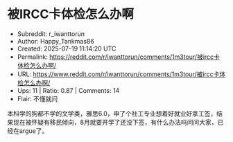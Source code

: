 # 被IRCC卡体检怎么办啊

- Subreddit: r_iwanttorun
- Author: Happy_Tankmas86
- Created: 2025-07-19 11:14:20 UTC
- Permalink: https://reddit.com/r/iwanttorun/comments/1m3tour/被ircc卡体检怎么办啊/
- URL: https://www.reddit.com/r/iwanttorun/comments/1m3tour/被ircc卡体检怎么办啊/
- Ups: 11 | Ratio: 0.87 | Comments: 14
- Flair: 不懂就问


本科学的狗都不学的文学类，雅思6.0，申了个社工专业想着好就业好拿工签，结果现在被怀疑有移民倾向，8月就要开学了还没下签，有什么办法吗问问大家，已经在argue了。

